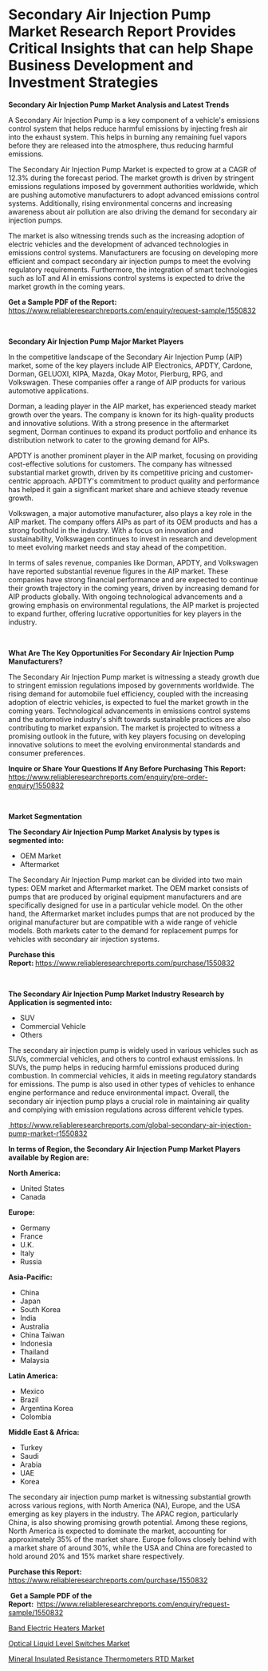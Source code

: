 <p><h1>Secondary Air Injection Pump Market Research Report Provides Critical Insights that can help Shape Business Development and Investment Strategies</h1></p><p><strong>Secondary Air Injection Pump Market Analysis and Latest Trends</strong></p>
<p><p>A Secondary Air Injection Pump is a key component of a vehicle's emissions control system that helps reduce harmful emissions by injecting fresh air into the exhaust system. This helps in burning any remaining fuel vapors before they are released into the atmosphere, thus reducing harmful emissions.</p><p>The Secondary Air Injection Pump Market is expected to grow at a CAGR of 12.3% during the forecast period. The market growth is driven by stringent emissions regulations imposed by government authorities worldwide, which are pushing automotive manufacturers to adopt advanced emissions control systems. Additionally, rising environmental concerns and increasing awareness about air pollution are also driving the demand for secondary air injection pumps.</p><p>The market is also witnessing trends such as the increasing adoption of electric vehicles and the development of advanced technologies in emissions control systems. Manufacturers are focusing on developing more efficient and compact secondary air injection pumps to meet the evolving regulatory requirements. Furthermore, the integration of smart technologies such as IoT and AI in emissions control systems is expected to drive the market growth in the coming years.</p></p>
<p><strong>Get a Sample PDF of the Report:&nbsp;</strong> <a href="https://www.reliableresearchreports.com/enquiry/request-sample/1550832">https://www.reliableresearchreports.com/enquiry/request-sample/1550832</a></p>
<p>&nbsp;</p>
<p><strong>Secondary Air Injection Pump Major Market Players</strong></p>
<p><p>In the competitive landscape of the Secondary Air Injection Pump (AIP) market, some of the key players include AIP Electronics, APDTY, Cardone, Dorman, GELUOXI, KIPA, Mazda, Okay Motor, Pierburg, RPG, and Volkswagen. These companies offer a range of AIP products for various automotive applications.</p><p>Dorman, a leading player in the AIP market, has experienced steady market growth over the years. The company is known for its high-quality products and innovative solutions. With a strong presence in the aftermarket segment, Dorman continues to expand its product portfolio and enhance its distribution network to cater to the growing demand for AIPs.</p><p>APDTY is another prominent player in the AIP market, focusing on providing cost-effective solutions for customers. The company has witnessed substantial market growth, driven by its competitive pricing and customer-centric approach. APDTY's commitment to product quality and performance has helped it gain a significant market share and achieve steady revenue growth.</p><p>Volkswagen, a major automotive manufacturer, also plays a key role in the AIP market. The company offers AIPs as part of its OEM products and has a strong foothold in the industry. With a focus on innovation and sustainability, Volkswagen continues to invest in research and development to meet evolving market needs and stay ahead of the competition.</p><p>In terms of sales revenue, companies like Dorman, APDTY, and Volkswagen have reported substantial revenue figures in the AIP market. These companies have strong financial performance and are expected to continue their growth trajectory in the coming years, driven by increasing demand for AIP products globally. With ongoing technological advancements and a growing emphasis on environmental regulations, the AIP market is projected to expand further, offering lucrative opportunities for key players in the industry.</p></p>
<p>&nbsp;</p>
<p><strong>What Are The Key Opportunities For Secondary Air Injection Pump Manufacturers?</strong></p>
<p><p>The Secondary Air Injection Pump market is witnessing a steady growth due to stringent emission regulations imposed by governments worldwide. The rising demand for automobile fuel efficiency, coupled with the increasing adoption of electric vehicles, is expected to fuel the market growth in the coming years. Technological advancements in emissions control systems and the automotive industry's shift towards sustainable practices are also contributing to market expansion. The market is projected to witness a promising outlook in the future, with key players focusing on developing innovative solutions to meet the evolving environmental standards and consumer preferences.</p></p>
<p><strong>Inquire or Share Your Questions If Any Before Purchasing This Report:</strong> <a href="https://www.reliableresearchreports.com/enquiry/pre-order-enquiry/1550832">https://www.reliableresearchreports.com/enquiry/pre-order-enquiry/1550832</a></p>
<p>&nbsp;</p>
<p><strong>Market Segmentation</strong></p>
<p><strong>The Secondary Air Injection Pump Market Analysis by types is segmented into:</strong></p>
<p><ul><li>OEM Market</li><li>Aftermarket</li></ul></p>
<p><p>The Secondary Air Injection Pump market can be divided into two main types: OEM market and Aftermarket market. The OEM market consists of pumps that are produced by original equipment manufacturers and are specifically designed for use in a particular vehicle model. On the other hand, the Aftermarket market includes pumps that are not produced by the original manufacturer but are compatible with a wide range of vehicle models. Both markets cater to the demand for replacement pumps for vehicles with secondary air injection systems.</p></p>
<p><strong>Purchase this Report:&nbsp;</strong><a href="https://www.reliableresearchreports.com/purchase/1550832">https://www.reliableresearchreports.com/purchase/1550832</a></p>
<p>&nbsp;</p>
<p><strong>The Secondary Air Injection Pump Market Industry Research by Application is segmented into:</strong></p>
<p><ul><li>SUV</li><li>Commercial Vehicle</li><li>Others</li></ul></p>
<p><p>The secondary air injection pump is widely used in various vehicles such as SUVs, commercial vehicles, and others to control exhaust emissions. In SUVs, the pump helps in reducing harmful emissions produced during combustion. In commercial vehicles, it aids in meeting regulatory standards for emissions. The pump is also used in other types of vehicles to enhance engine performance and reduce environmental impact. Overall, the secondary air injection pump plays a crucial role in maintaining air quality and complying with emission regulations across different vehicle types.</p></p>
<p><a href="https://www.reliableresearchreports.com/global-secondary-air-injection-pump-market-r1550832">&nbsp;https://www.reliableresearchreports.com/global-secondary-air-injection-pump-market-r1550832</a></p>
<p><strong>In terms of Region, the Secondary Air Injection Pump Market Players available by Region are:</strong></p>
<p>
    <p> <strong> North America: </strong>
        <ul>
            <li>United States</li>
            <li>Canada</li>
        </ul>
        </p> 
    <p> <strong> Europe: </strong>
        <ul>
            <li>Germany</li>
            <li>France</li>
            <li>U.K.</li>
            <li>Italy</li>
            <li>Russia</li>
        </ul>
        </p> 
    <p> <strong> Asia-Pacific: </strong>
        <ul>
            <li>China</li>
            <li>Japan</li>
            <li>South Korea</li>
            <li>India</li>
            <li>Australia</li>
            <li>China Taiwan</li>
            <li>Indonesia</li>
            <li>Thailand</li>
            <li>Malaysia</li>
        </ul>
        </p> 
    <p> <strong> Latin America: </strong>
        <ul>
            <li>Mexico</li>
            <li>Brazil</li>
            <li>Argentina Korea</li>
            <li>Colombia</li>
        </ul>
        </p> 
    <p> <strong> Middle East & Africa: </strong>
        <ul>
            <li>Turkey</li>
            <li>Saudi</li>
            <li>Arabia</li>
            <li>UAE</li>
            <li>Korea</li>
        </ul>
    </p>
    </p>
<p><p>The secondary air injection pump market is witnessing substantial growth across various regions, with North America (NA), Europe, and the USA emerging as key players in the industry. The APAC region, particularly China, is also showing promising growth potential. Among these regions, North America is expected to dominate the market, accounting for approximately 35% of the market share. Europe follows closely behind with a market share of around 30%, while the USA and China are forecasted to hold around 20% and 15% market share respectively.</p></p>
<p><strong>Purchase this Report: </strong><a href="https://www.reliableresearchreports.com/purchase/1550832">https://www.reliableresearchreports.com/purchase/1550832</a></p>
<p>&nbsp;<strong>Get a Sample PDF of the Report:&nbsp;&nbsp;</strong><a href="https://www.reliableresearchreports.com/enquiry/request-sample/1550832">https://www.reliableresearchreports.com/enquiry/request-sample/1550832</a></p>
<p><strong></strong></p>
<p><p><a href="https://lydian-appliance-61d.notion.site/Band-Electric-Heaters-Market-Analysis-Its-CAGR-Market-Segmentation-and-Global-Industry-Overview-42aedbafaef34720b10d6098c2f810ae">Band Electric Heaters Market</a></p><p><a href="https://forested-sushi-9b0.notion.site/Optical-Liquid-Level-Switches-Market-Competitive-Analysis-Market-Trends-and-Forecast-to-2031-a09bb99d48614691bc3a034b72f86eda">Optical Liquid Level Switches Market</a></p><p><a href="https://summer-dogwood-3e9.notion.site/Mineral-Insulated-Resistance-Thermometers-RTD-Market-Trends-Forecast-and-Competitive-Analysis-to--f1f9aa38f0cd4a18a82b84dc4dad8fd2">Mineral Insulated Resistance Thermometers RTD Market</a></p></p>